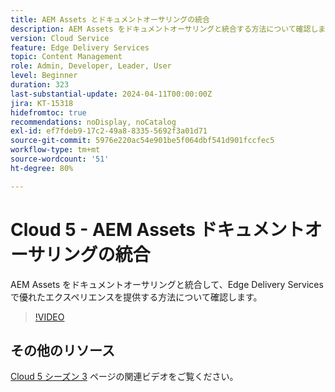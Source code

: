 ```yaml
---
title: AEM Assets とドキュメントオーサリングの統合
description: AEM Assets をドキュメントオーサリングと統合する方法について確認します。
version: Cloud Service
feature: Edge Delivery Services
topic: Content Management
role: Admin, Developer, Leader, User
level: Beginner
duration: 323
last-substantial-update: 2024-04-11T00:00:00Z
jira: KT-15318
hidefromtoc: true
recommendations: noDisplay, noCatalog
exl-id: ef7fdeb9-17c2-49a8-8335-5692f3a01d71
source-git-commit: 5976e220ac54e901be5f064dbf541d901fccfec5
workflow-type: tm+mt
source-wordcount: '51'
ht-degree: 80%

---
```


# Cloud 5 - AEM Assets ドキュメントオーサリングの統合

AEM Assets をドキュメントオーサリングと統合して、Edge Delivery Services で優れたエクスペリエンスを提供する方法について確認します。

>[!VIDEO](https://video.tv.adobe.com/v/3428302/?quality=12&learn=on)


## その他のリソース

[Cloud 5 シーズン 3](../cloud5-season-3.md) ページの関連ビデオをご覧ください。
